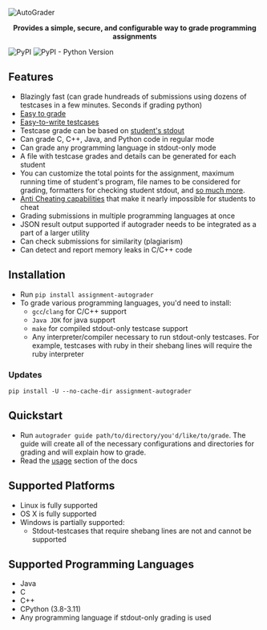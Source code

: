 ![AutoGrader](https://raw.githubusercontent.com/Ovsyanka83/autograder/main/docs/_media/logo_with_text.svg)

<p align="center">
  <b>Provides a simple, secure, and configurable way to grade programming assignments</b>
</p>

![PyPI](https://img.shields.io/pypi/v/assignment-autograder)
![PyPI - Python Version](https://img.shields.io/pypi/pyversions/assignment-autograder)

## Features

* Blazingly fast (can grade hundreads of submissions using dozens of testcases in a few minutes. Seconds if grading python)
* [Easy to grade](https://ovsyanka83.github.io/autograder/#/?id=usage)
* [Easy-to-write testcases](https://ovsyanka83.github.io/autograder/#/?id=writing-testcases)  
* Testcase grade can be based on [student's stdout](https://ovsyanka83.github.io/autograder/#/?id=helper-functions)
* Can grade C, C++, Java, and Python code in regular mode
* Can grade any programming language in stdout-only mode
* A file with testcase grades and details can be generated for each student
* You can customize the total points for the assignment, maximum running time of student's program, file names to be considered for grading, formatters for checking student stdout, and [so much more](https://github.com/Ovsyanka83/autograder/blob/master/autograder/default_config.toml).
* [Anti Cheating capabilities](https://ovsyanka83.github.io/autograder/#/?id=anti-cheating) that make it nearly impossible for students to cheat
* Grading submissions in multiple programming languages at once
* JSON result output supported if autograder needs to be integrated as a part of a larger utility
* Can check submissions for similarity (plagiarism)
* Can detect and report memory leaks in C/C++ code

## Installation

* Run `pip install assignment-autograder`
* To grade various programming languages, you'd need to install:
  * `gcc`/`clang` for C/C++ support
  * `Java JDK` for java support
  * `make` for compiled stdout-only testcase support
  * Any interpreter/compiler necessary to run stdout-only testcases. For example, testcases with ruby in their shebang lines will require the ruby interpreter

### Updates

`pip install -U --no-cache-dir assignment-autograder`

## Quickstart

* Run `autograder guide path/to/directory/you'd/like/to/grade`. The guide will create all of the necessary configurations and directories for grading and will explain how to grade.
* Read the [usage](https://ovsyanka83.github.io/autograder/#/?id=usage) section of the docs

## Supported Platforms

* Linux is fully supported
* OS X is fully supported
* Windows is partially supported:
  * Stdout-testcases that require shebang lines are not and cannot be supported

## Supported Programming Languages

* Java
* C
* C++
* CPython (3.8-3.11)
* Any programming language if stdout-only grading is used

